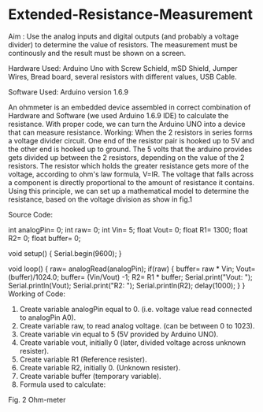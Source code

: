 # Extended-Resistance-Measurement
 Aim : Use the analog inputs and digital outputs (and probably a voltage divider) to determine the value of resistors. The measurement must be continously and the result must be shown on a screen.

Hardware Used: Arduino Uno with Screw Schield,  mSD Shield, Jumper Wires, Bread board, several resistors with different values, USB Cable.

Software Used: Arduino version 1.6.9

An ohmmeter is an embedded device assembled in correct combination of Hardware and Software (we used Arduino 1.6.9 IDE) to calculate the resistance. With proper code, we can turn the Arduino UNO into a device that can measure resistance. 
Working:
When the 2 resistors in series forms a voltage divider circuit. One end of the resistor pair is hooked up to 5V and the other end is hooked up to ground. The 5 volts that the arduino provides gets divided up between the 2 resistors, depending on the value of the 2 resistors. The resistor which holds the greater resistance gets more of the voltage, according to ohm's law formula, V=IR. The voltage that falls across a component is directly proportional to the amount of resistance it contains. Using this principle, we can set up a mathematical model to determine the resistance, based on the voltage division as show in fig.1

 
Source Code:

int analogPin= 0;
int raw= 0;
int Vin= 5;
float Vout= 0;
float R1= 1300;
float R2= 0;
float buffer= 0;

void setup()
{
Serial.begin(9600);
}

void loop()
{
raw= analogRead(analogPin);
if(raw) 
{
buffer= raw * Vin;
Vout= (buffer)/1024.0;
buffer= (Vin/Vout) -1;
R2= R1 * buffer;
Serial.print("Vout: ");
Serial.println(Vout);
Serial.print("R2: ");
Serial.println(R2);
delay(1000);
}
}
Working of Code:
1.	Create variable analogPin equal to 0. (i.e. voltage value read connected to analogPin A0).
2.	Create variable raw, to read analog voltage. (can be between 0 to 1023).
3.	Create variable vin equal to 5 (5V provided by Arduino UNO).
4.	Create variable vout, initially 0 (later, divided voltage across unknown resister).
5.	Create variable R1 (Reference resister).
6.	Create variable R2, initially 0. (Unknown resister).
7.	Create variable buffer (temporary variable).
8.	Formula used to calculate:



 
Fig. 2 Ohm-meter
